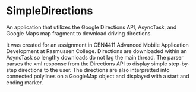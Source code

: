 # SimpleDirections
An application that utilizes the Google Directions API, AsyncTask, and Google Maps map fragment to download driving directions. 

It was created for an assignment in CEN4411 Advanced Mobile Application Development at Rasmussen College. Directions are downloaded within an AsyncTask so lengthy downloads do not lag the main thread. The parser parses the xml response from the Directions API to display simple step-by-step directions to the user. The directions are also interpretted into connected polylines on a GoogleMap object and displayed with a start and ending marker.
